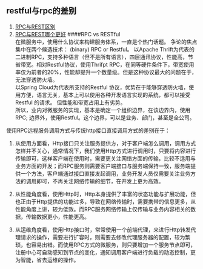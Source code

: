 ## restful与rpc的差别
1. [RPC与REST区别](http://blog.csdn.net/u013628152/article/details/47669797)
2. [RPC与REST哪个更好](http://blog.csdn.net/douliw/article/details/52592188)
####RPC vs RESTful  
在微服务中，使用什么协议来构建服务体系，一直是个热门话题。 争论的焦点集中在两个候选技术： (binary) RPC or Restful。
以Apache Thrift为代表的二进制RPC，支持多种语言（但不是所有语言），四层通讯协议，性能高，节省带宽。相对Restful协议，使用Thrifpt RPC，在同等硬件条件下，带宽使用率仅为前者的20%，性能却提升一个数量级。但是这种协议最大的问题在于，无法穿透防火墙。  
以Spring Cloud为代表所支持的Restful 协议，优势在于能够穿透防火墙，使用方便，语言无关，基本上可以使用各种开发语言实现的系统，都可以接受Restful 的请求。 但性能和带宽占用上有劣势。  
所以，业内对微服务的实现，基本是确定一个组织边界，在该边界内，使用RPC; 边界外，使用Restful。这个边界，可以是业务、部门，甚至是全公司。

使用RPC远程服务调用方式与传统http接口直接调用方式的差别在于：

1. 从使用方面看，Http接口只关注服务提供方，对于客户端怎么调用，调用方式怎样并不关心，通常情况下，我们使用Http方式进行调用时，只要将内容进行传输即可，这样客户端在使用时，需要更关注网络方面的传输，比较不适用与业务方面的开发；而RPC服务则需要客户端接口与服务端保持一致，服务端提供一个方法，客户端通过接口直接发起调用，业务开发人员仅需要关注业务方法的调用即可，不再关注网络传输的细节，在开发上更为高效。

2. 从性能角度看，使用Http时，Http本身提供了丰富的状态功能与扩展功能，但也正由于Http提供的功能过多，导致在网络传输时，需要携带的信息更多，从性能角度上讲，较为低效。而RPC服务网络传输上仅传输与业务内容相关的数据，传输数据更小，性能更高。

3. 从运维角度看，使用Http接口时，常常使用一个前端代理，来进行Http转发代理请求的操作，需要进行扩容时，则需要去修改代理服务器的配置，较为繁琐，也容易出错。而使用RPC方式的微服务，则只要增加一个服务节点即可，注册中心可自动感知到节点的变化，通知调用客户端进行负载的动态控制，更为智能，省去运维的操作。